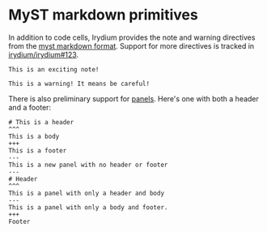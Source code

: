 # MyST markdown primitives

In addition to code cells, Irydium provides the note and warning directives from the [myst markdown format].
Support for more directives is tracked in [irydium/irydium#123].

```{note}
This is an exciting note!
```

```{warning}
This is a warning! It means be careful!
```

There is also preliminary support for [panels]. Here's one with both a header and a footer:

```{panels}
# This is a header
^^^
This is a body
+++
This is a footer
---
This is a new panel with no header or footer
---
# Header
^^^
This is a panel with only a header and body
---
This is a panel with only a body and footer.
+++
Footer
```
[myst markdown format]: https://myst-parser.readthedocs.io/en/latest/index.html
[irydium/irydium#123]: https://github.com/irydium/irydium/issues/123
[panels]: https://jupyterbook.org/content/content-blocks.html#panels
